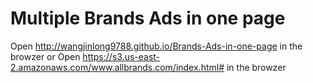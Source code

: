 # Multiple Brands Ads in one page


Open http://wangjinlong9788.github.io/Brands-Ads-in-one-page in the browzer
or 
Open https://s3.us-east-2.amazonaws.com/www.allbrands.com/index.html# in the browzer
